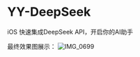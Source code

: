 # YY-DeepSeek
iOS 快速集成DeepSeek API，开启你的AI助手

最终效果图展示：
![IMG_0699](https://github.com/user-attachments/assets/6d1aa96e-da0d-411b-8fe8-7c3bef978611)
